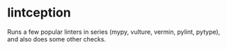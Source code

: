 # lintception

Runs a few popular linters in series (mypy, vulture, vermin, pylint, pytype), and also does some other checks.